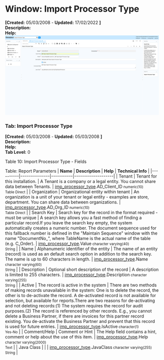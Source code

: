 # Window: Import Processor Type

**[Created:** 05/03/2008 - **Updated:** 17/02/2022 **]**  
**Description:**   
**Help:**   
![](/img/docs/manual/ImportProcessorType-Window_iDempiere_v12.0.0.png)

### Tab: Import Processor Type

**[Created:** 05/03/2008 - **Updated:** 05/03/2008 **]**   
**Description:**   
**Help:**   
**Tab Level:** 0

Table 10: Import Processor Type - Fields 

Table: Report Parameters
| **Name** | **Description** | **Help** | **Technical Info** |
|----------|---------------|-----------|--------------------|
| Tenant | Tenant for this installation. | A Tenant is a company or a legal entity. You cannot share data between Tenants. | [imp_processor_type](https://idempiere-schemaspy.muriloht.com/adempiere/tables/imp_processor_type.html).AD_Client_ID<small> numeric(10) <br/> Table Direct</small> | 
| Organization | Organizational entity within tenant | An organization is a unit of your tenant or legal entity - examples are store, department. You can share data between organizations. | [imp_processor_type](https://idempiere-schemaspy.muriloht.com/adempiere/tables/imp_processor_type.html).AD_Org_ID<small> numeric(10) <br/> Table Direct</small> | 
| Search Key | Search key for the record in the format required - must be unique | A search key allows you a fast method of finding a particular record.If you leave the search key empty, the system automatically creates a numeric number.  The document sequence used for this fallback number is defined in the &quot;Maintain Sequence&quot; window with the name &quot;DocumentNo_&quot;, where TableName is the actual name of the table (e.g. C_Order). | [imp_processor_type](https://idempiere-schemaspy.muriloht.com/adempiere/tables/imp_processor_type.html).Value<small> character varying(40) <br/> String</small> | 
| Name | Alphanumeric identifier of the entity | The name of an entity (record) is used as an default search option in addition to the search key. The name is up to 60 characters in length. | [imp_processor_type](https://idempiere-schemaspy.muriloht.com/adempiere/tables/imp_processor_type.html).Name<small> character varying(60) <br/> String</small> | 
| Description | Optional short description of the record | A description is limited to 255 characters. | [imp_processor_type](https://idempiere-schemaspy.muriloht.com/adempiere/tables/imp_processor_type.html).Description<small> character varying(255) <br/> String</small> | 
| Active | The record is active in the system | There are two methods of making records unavailable in the system: One is to delete the record, the other is to de-activate the record. A de-activated record is not available for selection, but available for reports.There are two reasons for de-activating and not deleting records:(1) The system requires the record for audit purposes.(2) The record is referenced by other records. E.g., you cannot delete a Business Partner, if there are invoices for this partner record existing. You de-activate the Business Partner and prevent that this record is used for future entries. | [imp_processor_type](https://idempiere-schemaspy.muriloht.com/adempiere/tables/imp_processor_type.html).IsActive<small> character(1) <br/> Yes-No</small> | 
| Comment/Help | Comment or Hint | The Help field contains a hint, comment or help about the use of this item. | [imp_processor_type](https://idempiere-schemaspy.muriloht.com/adempiere/tables/imp_processor_type.html).Help<small> character varying(2000) <br/> Text</small> | 
| Java Class |  |  | [imp_processor_type](https://idempiere-schemaspy.muriloht.com/adempiere/tables/imp_processor_type.html).JavaClass<small> character varying(255) <br/> String</small> | 


